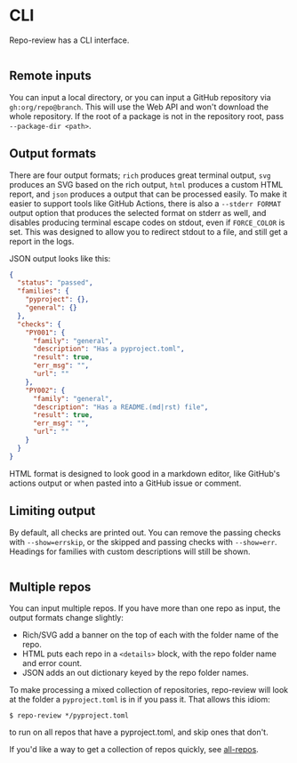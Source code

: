 # CLI

Repo-review has a CLI interface.

```{program-output} python -m repo_review --help

```

## Remote inputs

You can input a local directory, or you can input a GitHub repository
via `gh:org/repo@branch`. This will use the Web API and won't download
the whole repository. If the root of a package is not in the repository root,
pass `--package-dir <path>`.

## Output formats

There are four output formats; `rich` produces great terminal output, `svg`
produces an SVG based on the rich output, `html` produces a custom HTML report,
and `json` produces a output that can be processed easily. To make it easier to
support tools like GitHub Actions, there is also a `--stderr FORMAT` output
option that produces the selected format on stderr as well, and disables
producing terminal escape codes on stdout, even if `FORCE_COLOR` is set. This
was designed to allow you to redirect stdout to a file, and still get a report
in the logs.

JSON output looks like this:

```json
{
  "status": "passed",
  "families": {
    "pyproject": {},
    "general": {}
  },
  "checks": {
    "PY001": {
      "family": "general",
      "description": "Has a pyproject.toml",
      "result": true,
      "err_msg": "",
      "url": ""
    },
    "PY002": {
      "family": "general",
      "description": "Has a README.(md|rst) file",
      "result": true,
      "err_msg": "",
      "url": ""
    }
  }
}
```

HTML format is designed to look good in a markdown editor, like GitHub's
actions output or when pasted into a GitHub issue or comment.

## Limiting output

By default, all checks are printed out. You can remove the passing checks with
`--show=errskip`, or the skipped and passing checks with `--show=err`. Headings
for families with custom descriptions will still be shown.

```{versionadded} 0.10

```

## Multiple repos

You can input multiple repos. If you have more than one repo as input, the output formats change slightly:

- Rich/SVG add a banner on the top of each with the folder name of the repo.
- HTML puts each repo in a `<details>` block, with the repo folder name and error count.
- JSON adds an out dictionary keyed by the repo folder names.

To make processing a mixed collection of repositories, repo-review will look at the folder a `pyproject.toml` is in
if you pass it. That allows this idiom:

```console
$ repo-review */pyproject.toml
```

to run on all repos that have a pyproject.toml, and skip ones that don't.

If you'd like a way to get a collection of repos quickly, see [all-repos](https://github.com/asottile/all-repos).

```{versionadded} 0.10

```
